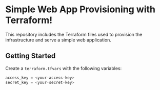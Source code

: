 # Simple Web App Provisioning with Terraform!

This repository includes the Terraform files used to provision the infrastructure and serve a simple web application.

## Getting Started

Create a `terraform.tfvars` with the following variables:
```terraform
access_key = <your-access-key>
secret_key = <your-secret-key>
```

